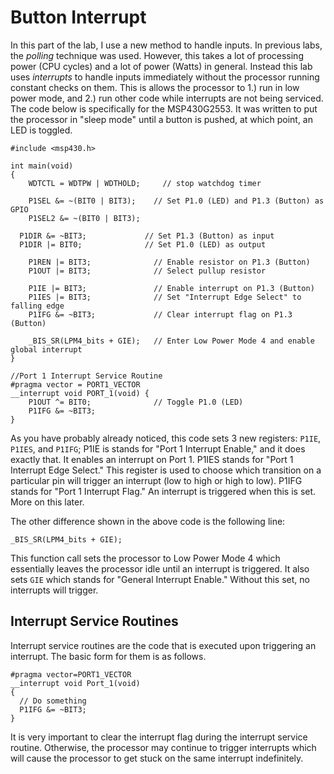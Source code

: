 # Button Interrupt
In this part of the lab, I use a new method to handle inputs. In previous labs, the _polling_ technique was used. However, this takes a lot of processing power (CPU cycles) and a lot of power (Watts) in general. Instead this lab uses _interrupts_ to handle inputs immediately without the processor running constant checks on them. This is allows the processor to 1.) run in low power mode, and 2.) run other code while interrupts are not being serviced. The code below is specifically for the MSP430G2553. It was written to put the processor in "sleep mode" until a button is pushed, at which point, an LED is toggled.

```
#include <msp430.h> 

int main(void)
{
	WDTCTL = WDTPW | WDTHOLD;	  // stop watchdog timer
	
	P1SEL &= ~(BIT0 | BIT3);    // Set P1.0 (LED) and P1.3 (Button) as GPIO
	P1SEL2 &= ~(BIT0 | BIT3);

  P1DIR &= ~BIT3;             // Set P1.3 (Button) as input
  P1DIR |= BIT0;              // Set P1.0 (LED) as output

	P1REN |= BIT3;              // Enable resistor on P1.3 (Button)
	P1OUT |= BIT3;              // Select pullup resistor

	P1IE |= BIT3;               // Enable interrupt on P1.3 (Button)
	P1IES |= BIT3;              // Set "Interrupt Edge Select" to falling edge
	P1IFG &= ~BIT3;             // Clear interrupt flag on P1.3 (Button)

	_BIS_SR(LPM4_bits + GIE);	// Enter Low Power Mode 4 and enable global interrupt
}

//Port 1 Interrupt Service Routine
#pragma vector = PORT1_VECTOR
__interrupt void PORT_1(void) {
	P1OUT ^= BIT0; 				// Toggle P1.0 (LED)
	P1IFG &= ~BIT3;
}
```
As you have probably already noticed, this code sets 3 new registers: ```P1IE```, ```P1IES```, and ```P1IFG```; P1IE is stands for "Port 1 Interrupt Enable," and it does exactly that. It enables an interrupt on Port 1. P1IES stands for "Port 1 Interrupt Edge Select." This register is used to choose which transition on a particular pin will trigger an interrupt (low to high or high to low). P1IFG stands for "Port 1 Interrupt Flag." An interrupt is triggered when this is set. More on this later.

The other difference shown in the above code is the following line:
```
_BIS_SR(LPM4_bits + GIE);
```
This function call sets the processor to Low Power Mode 4 which essentially leaves the processor idle until an interrupt is triggered. It also sets ```GIE``` which stands for "General Interrupt Enable." Without this set, no interrupts will trigger.

## Interrupt Service Routines
Interrupt service routines are the code that is executed upon triggering an interrupt. The basic form for them is as follows.
```
#pragma vector=PORT1_VECTOR
__interrupt void Port_1(void)
{
  // Do something
  P1IFG &= ~BIT3;
}
```
It is very important to clear the interrupt flag during the interrupt service routine. Otherwise, the processor may continue to trigger interrupts which will cause the processor to get stuck on the same interrupt indefinitely.
